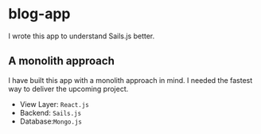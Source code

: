 # blog-app
I wrote this app to understand Sails.js better.

## A monolith approach

I have built this app with a monolith approach in mind. I needed the fastest way to deliver the upcoming project.

- View Layer: `React.js`
- Backend: `Sails.js`
- Database:`Mongo.js`


